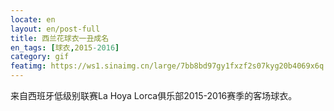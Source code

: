 ```yaml
---
locate: en
layout: en/post-full
title: 西兰花球衣一丑成名
en_tags: [球衣,2015-2016]
category: gif
featimg: https://ws1.sinaimg.cn/large/7bb8bd97gy1fxzf2s07kyg20b4069x6q.gif
---
```


来自西班牙低级别联赛La Hoya Lorca俱乐部2015-2016赛季的客场球衣。